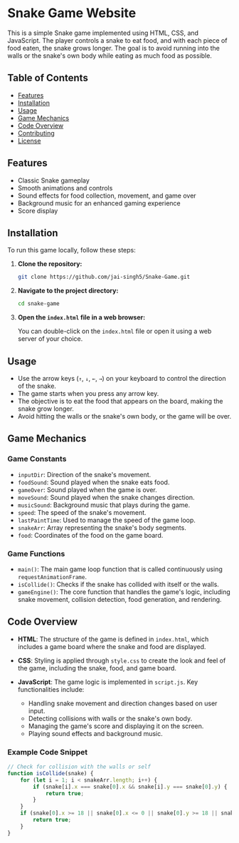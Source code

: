 # Snake Game Website

This is a simple Snake game implemented using HTML, CSS, and JavaScript. The player controls a snake to eat food, and with each piece of food eaten, the snake grows longer. The goal is to avoid running into the walls or the snake's own body while eating as much food as possible.

## Table of Contents

- [Features](#features)
- [Installation](#installation)
- [Usage](#usage)
- [Game Mechanics](#game-mechanics)
- [Code Overview](#code-overview)
- [Contributing](#contributing)
- [License](#license)

## Features

- Classic Snake gameplay
- Smooth animations and controls
- Sound effects for food collection, movement, and game over
- Background music for an enhanced gaming experience
- Score display

## Installation

To run this game locally, follow these steps:

1. **Clone the repository:**

    ```bash
    git clone https://github.com/jai-singh5/Snake-Game.git
    ```

2. **Navigate to the project directory:**

    ```bash
    cd snake-game
    ```

3. **Open the `index.html` file in a web browser:**

    You can double-click on the `index.html` file or open it using a web server of your choice.

## Usage

- Use the arrow keys (`↑`, `↓`, `←`, `→`) on your keyboard to control the direction of the snake.
- The game starts when you press any arrow key.
- The objective is to eat the food that appears on the board, making the snake grow longer.
- Avoid hitting the walls or the snake's own body, or the game will be over.

## Game Mechanics

### Game Constants

- `inputDir`: Direction of the snake's movement.
- `foodSound`: Sound played when the snake eats food.
- `gameOver`: Sound played when the game is over.
- `moveSound`: Sound played when the snake changes direction.
- `musicSound`: Background music that plays during the game.
- `speed`: The speed of the snake's movement.
- `lastPaintTime`: Used to manage the speed of the game loop.
- `snakeArr`: Array representing the snake's body segments.
- `food`: Coordinates of the food on the game board.

### Game Functions

- `main()`: The main game loop function that is called continuously using `requestAnimationFrame`.
- `isCollide()`: Checks if the snake has collided with itself or the walls.
- `gameEngine()`: The core function that handles the game's logic, including snake movement, collision detection, food generation, and rendering.

## Code Overview

- **HTML**: The structure of the game is defined in `index.html`, which includes a game board where the snake and food are displayed.

- **CSS**: Styling is applied through `style.css` to create the look and feel of the game, including the snake, food, and game board.

- **JavaScript**: The game logic is implemented in `script.js`. Key functionalities include:
  - Handling snake movement and direction changes based on user input.
  - Detecting collisions with walls or the snake's own body.
  - Managing the game's score and displaying it on the screen.
  - Playing sound effects and background music.

### Example Code Snippet

```javascript
// Check for collision with the walls or self
function isCollide(snake) {
    for (let i = 1; i < snakeArr.length; i++) {
        if (snake[i].x === snake[0].x && snake[i].y === snake[0].y) {
            return true;
        }
    }
    if (snake[0].x >= 18 || snake[0].x <= 0 || snake[0].y >= 18 || snake[0].y <= 0) {
        return true;
    }
}
